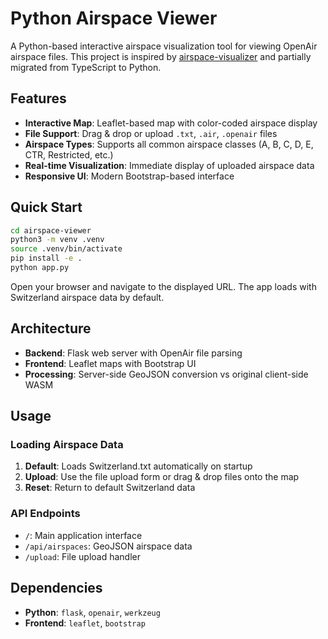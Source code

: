 # Python Airspace Viewer

A Python-based interactive airspace visualization tool for viewing OpenAir airspace files. This project is inspired by [airspace-visualizer](https://github.com/dbrgn/airspace-visualizer) and partially migrated from TypeScript to Python.

## Features

- **Interactive Map**: Leaflet-based map with color-coded airspace display
- **File Support**: Drag & drop or upload `.txt`, `.air`, `.openair` files
- **Airspace Types**: Supports all common airspace classes (A, B, C, D, E, CTR, Restricted, etc.)
- **Real-time Visualization**: Immediate display of uploaded airspace data
- **Responsive UI**: Modern Bootstrap-based interface

## Quick Start

```bash
cd airspace-viewer
python3 -m venv .venv
source .venv/bin/activate
pip install -e .
python app.py
```

Open your browser and navigate to the displayed URL. The app loads with Switzerland airspace data by default.

## Architecture

- **Backend**: Flask web server with OpenAir file parsing
- **Frontend**: Leaflet maps with Bootstrap UI
- **Processing**: Server-side GeoJSON conversion vs original client-side WASM

## Usage

### Loading Airspace Data

1. **Default**: Loads Switzerland.txt automatically on startup
2. **Upload**: Use the file upload form or drag & drop files onto the map
3. **Reset**: Return to default Switzerland data

### API Endpoints

- `/`: Main application interface
- `/api/airspaces`: GeoJSON airspace data
- `/upload`: File upload handler

## Dependencies

- **Python**: `flask`, `openair`, `werkzeug`
- **Frontend**: `leaflet`, `bootstrap`
